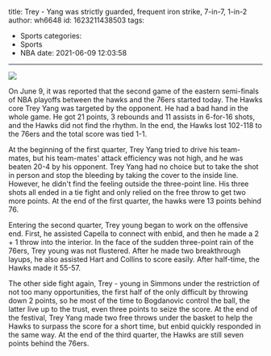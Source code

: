 title: Trey - Yang was strictly guarded, frequent iron strike, 7-in-7, 1-in-2
author: wh6648
id: 1623211438503
tags: 
- Sports
categories: 
- Sports
- NBA
date: 2021-06-09 12:03:58
---
![](https://p4.itc.cn/q_70/images01/20210609/1c0da783debc42d48a46eae3c5766d92.jpeg)


On June 9, it was reported that the second game of the eastern semi-finals of NBA playoffs between the hawks and the 76ers started today. The Hawks core Trey Yang was targeted by the opponent. He had a bad hand in the whole game. He got 21 points, 3 rebounds and 11 assists in 6-for-16 shots, and the Hawks did not find the rhythm. In the end, the Hawks lost 102-118 to the 76ers and the total score was tied 1-1.

At the beginning of the first quarter, Trey Yang tried to drive his team-mates, but his team-mates' attack efficiency was not high, and he was beaten 20-4 by his opponent. Trey Yang had no choice but to take the shot in person and stop the bleeding by taking the cover to the inside line. However, he didn't find the feeling outside the three-point line. His three shots all ended in a tie fight and only relied on the free throw to get two more points. At the end of the first quarter, the hawks were 13 points behind 76.

Entering the second quarter, Trey young began to work on the offensive end. First, he assisted Capella to connect with enbid, and then he made a 2 + 1 throw into the interior. In the face of the sudden three-point rain of the 76ers, Trey young was not flustered. After he made two breakthrough layups, he also assisted Hart and Collins to score easily. After half-time, the Hawks made it 55-57.

The other side fight again, Trey - young in Simmons under the restriction of not too many opportunities, the first half of the only difficult by throwing down 2 points, so he most of the time to Bogdanovic control the ball, the latter live up to the trust, even three points to seize the score. At the end of the festival, Trey Yang made two free throws under the basket to help the Hawks to surpass the score for a short time, but enbid quickly responded in the same way. At the end of the third quarter, the Hawks are still seven points behind the 76ers.

